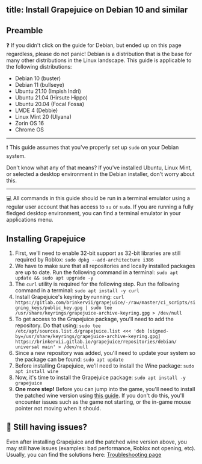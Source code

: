 title: Install Grapejuice on Debian 10 and similar
---
## Preamble

❓ If you didn't click on the guide for Debian, but ended up on this page regardless, please do not panic! Debian is a
distribution that is the base for many other distributions in the Linux landscape. This guide is applicable to the
following distributions:

- Debian 10 (buster)
- Debian 11 (bullseye)
- Ubuntu 21.10 (Impish Indri)
- Ubuntu 21.04 (Hirsute Hippo)
- Ubuntu 20.04 (Focal Fossa)
- LMDE 4 (Debbie)
- Linux Mint 20 (Ulyana)
- Zorin OS 16
- Chrome OS

---

❗ This guide assumes that you've properly set up `sudo` on your Debian system.

Don't know what any of that means? If you've installed Ubuntu, Linux Mint, or selected a desktop environment in the
Debian installer, don't worry about this.

---

💻 All commands in this guide should be run in a terminal emulator using a regular user account that has access to `su`
or `sudo`. If you are running a fully fledged desktop environment, you can find a terminal emulator in your applications
menu.

## Installing Grapejuice

1. First, we'll need to enable 32-bit support as 32-bit libraries are still required by Roblox: `sudo dpkg --add-architecture i386`
2. We have to make sure that all repositories and locally installed packages are up to date. Run the following command in a terminal: `sudo apt update && sudo apt upgrade -y`
3. The `curl` utility is required for the following step. Run the following command in a terminal: `sudo apt install -y curl`
4. Install Grapejuice's keyring by running: `curl https://gitlab.com/brinkervii/grapejuice/-/raw/master/ci_scripts/signing_keys/public_key.gpg | sudo tee /usr/share/keyrings/grapejuice-archive-keyring.gpg > /dev/null`
5. To get access to the Grapejuice package, you'll need to add the repository. Do that using: `sudo tee /etc/apt/sources.list.d/grapejuice.list <<< 'deb [signed-by=/usr/share/keyrings/grapejuice-archive-keyring.gpg] https://brinkervii.gitlab.io/grapejuice/repositories/debian/ universal main' > /dev/null`
6. Since a new repository was added, you'll need to update your system so the package can be found: `sudo apt update`
7. Before installing Grapejuice, we'll need to install the Wine package: `sudo apt install wine`
8. Now, it's time to install the Grapejuice package: `sudo apt install -y grapejuice`
9. **One more step!** Before you can jump into the game, you'll need to install the patched wine version using [this guide](../Guides/Installing-Wine). If you don't do this, you'll encounter issues such as the game not starting, or the in-game mouse pointer not moving when it should.

## 🤔 Still having issues?

Even after installing Grapejuice and the patched wine version above, you may still have issues (examples: bad performance, Roblox not opening, etc). Usually, you can find the solutions here: [Troubleshooting page](../Troubleshooting)
